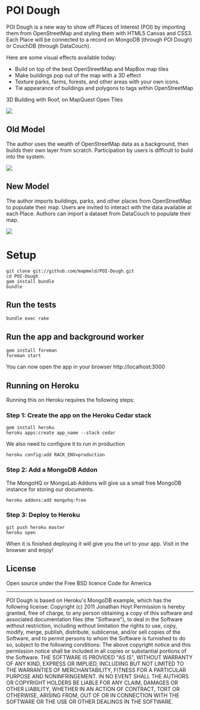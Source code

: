 # POI Dough

POI Dough is a new way to show off Places of Interest (POI) by importing them from OpenStreetMap and styling them with HTML5 Canvas and CSS3.
Each Place will be connected to a record on MongoDB (through POI Dough) or CouchDB (through DataCouch).

Here are some visual effects available today:
<ul>
<li>Build on top of the best OpenStreetMap and MapBox map tiles</li>
<li>Make buildings pop out of the map with a 3D effect</li>
<li>Texture parks, farms, forests, and other areas with your own icons.</li>
<li>Tie appearance of buildings and polygons to tags within OpenStreetMap</li>
</ul>

3D Building with Roof, on MapQuest Open Tiles

<img src="http://i.imgur.com/Bb9Ed.png"/>

## Old Model
The author uses the wealth of OpenStreetMap data as a background, then builds their own layer from scratch.
Participation by users is difficult to build into the system.

<img src="http://i.imgur.com/FOwFW.png"/>

## New Model
The author imports buildings, parks, and other places from OpenStreetMap to populate their map.
Users are invited to interact with the data available at each Place.
Authors can import a dataset from DataCouch to populate their map.

<img src="http://i.imgur.com/5aQ9p.png"/>

# Setup

    git clone git://github.com/mapmeld/POI-Dough.git
    cd POI-Dough
    gem install bundle
    bundle

## Run the tests

    bundle exec rake

## Run the app and background worker

    gem install foreman
    foreman start

You can now open the app in your browser http://localhost:3000

## Running on Heroku

Running this on Heroku requires the following steps:

### Step 1: Create the app on the Heroku Cedar stack

    gem install heroku
    heroku apps:create app_name --stack cedar

We also need to configure it to run in production

    heroku config:add RACK_ENV=production

### Step 2: Add a MongoDB Addon

The MongoHQ or MongoLab Addons will give us a small free MongoDB instance for storing our documents.

    heroku addons:add mongohq:free

### Step 3: Deploy to Heroku

    git push heroku master
    heroku open

When it is finished deploying it will give you the url to your app. Visit in the browser and enjoy!

## License

Open source under the Free BSD licence
Code for America

---

POI Dough is based on Heroku's MongoDB example, which has the following license:
Copyright (c) 2011 Jonathan Hoyt
Permission is hereby granted, free of charge, to any person obtaining a copy of this software and associated documentation files (the "Software"), to deal in the Software without restriction, including without limitation the rights to use, copy, modify, merge, publish, distribute, sublicense, and/or sell copies of the Software, and to permit persons to whom the Software is furnished to do so, subject to the following conditions:
The above copyright notice and this permission notice shall be included in all copies or substantial portions of the Software.
THE SOFTWARE IS PROVIDED "AS IS", WITHOUT WARRANTY OF ANY KIND, EXPRESS OR IMPLIED, INCLUDING BUT NOT LIMITED TO THE WARRANTIES OF MERCHANTABILITY, FITNESS FOR A PARTICULAR PURPOSE AND NONINFRINGEMENT. IN NO EVENT SHALL THE AUTHORS OR COPYRIGHT HOLDERS BE LIABLE FOR ANY CLAIM, DAMAGES OR OTHER LIABILITY, WHETHER IN AN ACTION OF CONTRACT, TORT OR OTHERWISE, ARISING FROM, OUT OF OR IN CONNECTION WITH THE SOFTWARE OR THE USE OR OTHER DEALINGS IN THE SOFTWARE.

